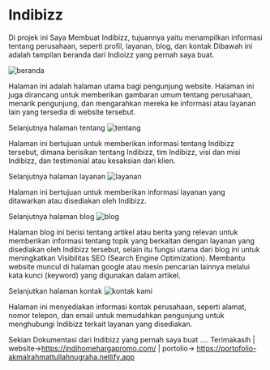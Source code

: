 <h1>Indibizz</h1>
Di projek ini Saya Membuat Indibizz, tujuannya yaitu menampilkan informasi tentang perusahaan, seperti profil, layanan, blog,  dan kontak
Dibawah ini adalah tampilan beranda dari Indioizz yang pernah saya buat.

 ![beranda](https://github.com/user-attachments/assets/a6d3ae13-4059-48c2-8a7a-2f47a742b537)

Halaman ini adalah halaman utama bagi pengunjung website. Halaman ini juga dirancang untuk memberikan gambaran umum tentang perusahaan, menarik pengunjung, dan mengarahkan mereka ke informasi atau layanan lain yang tersedia di website tersebut.


Selanjutnya halaman tentang
 ![tentang](https://github.com/user-attachments/assets/1e435b6d-578e-4462-ab5d-7117193bfc0d)

Halaman ini bertujuan untuk memberikan informasi tentang Indibizz tersebut, dimana berisikan tentang Indibizz, tim Indibizz, visi dan misi Indibizz, dan testimonial atau kesaksian dari klien.


Selanjutnya halaman layanan
 ![layanan](https://github.com/user-attachments/assets/59652fc0-b49c-4b7b-a53d-f001adde7030)

Halaman ini bertujuan untuk memberikan informasi layanan yang ditawarkan atau disediakan oleh Indibizz.


Selanjutnya halaman blog
 ![blog](https://github.com/user-attachments/assets/563e20c8-3ea1-4f72-9f73-8ce4d7a6b93e)

Halaman blog ini berisi tentang artikel atau berita yang relevan untuk memberikan informasi tentang topik yang berkaitan dengan layanan yang disediakan oleh Indibizz tersebut, selain itu fungsi utama dari blog ini untuk meningkatkan Visibilitas SEO (Search Engine Optimization). Membantu website muncul di halaman google atau mesin pencarian lainnya melalui kata kunci (keyword) yang digunakan dalam artikel.


Selanjutkan halaman kontak
 ![kontak kami](https://github.com/user-attachments/assets/8e16e65d-17c4-467f-bbfa-2ccb1289429d)

Halaman ini menyediakan informasi kontak perusahaan, seperti alamat, nomor telepon, dan email untuk memudahkan pengunjung untuk menghubungi Indibizz terkait layanan yang disediakan.

Sekian Dokumentasi dari Indibizz yang pernah saya buat .... Terimakasih | website->https://indihomehargapromo.com/ | portolio-> https://portofolio-akmalrahmattullahnugraha.netlify.app

